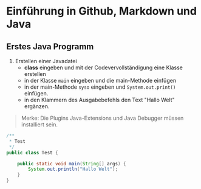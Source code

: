 # Einführung in Github, Markdown und Java

## Erstes Java Programm

1. Erstellen einer Javadatei
    - **class** eingeben und mit der Codevervollständigung eine Klasse erstellen
    - in der Klasse `main` eingeben und die main-Methode einfügen
    - in der main-Methode `syso` eingeben und `System.out.print()` einfügen.
    - in den Klammern des Ausgabebefehls den Text "Hallo Welt" ergänzen. 

>Merke:
>Die Plugins Java-Extensions und Java Debugger müssen installiert sein.

````java
/**
 * Test
 */
public class Test {

    public static void main(String[] args) {
        System.out.println("Hallo Welt");
    }
}
